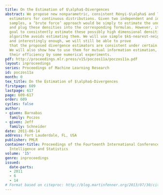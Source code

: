 ```yaml
---
title: On the Estimation of $\alpha$-Divergences
abstract: We propose new nonparametric, consistent Rényi-$\alpha$ and Tsallis-$\alpha$ divergence
  estimators for continuous distributions. Given two independent and identically distributed
  samples, a ‘brute force’ approach would be simply to estimate the underlying densities,
  and plug these densities into the corresponding formulas. However, it is not our
  goal to consistently estimate these possibly high dimensional densities, and our
  algorithm avoids estimating them. We will use simple $k$-nearest-neighbor statistics,
  and interestingly enough, we will still be able to prove
  that the proposed divergence estimators are consistent under certain conditions.
  We will also show how to use them for mutual information estimation, and demonstrate
  their efficiency by some numerical experiments.
pdf: http://proceedings.mlr.press/v15/poczos11a/poczos11a.pdf
layout: inproceedings
series: Proceedings of Machine Learning Research
id: poczos11a
month: 0
tex_title: On the Estimation of $\alpha$-Divergences
firstpage: 609
lastpage: 617
page: 609-617
order: 609
cycles: false
author:
- given: Barnabas
  family: Poczos
- given: Jeff
  family: Schneider
date: 2011-06-14
address: Fort Lauderdale, FL, USA
publisher: PMLR
container-title: Proceedings of the Fourteenth International Conference on Artificial
  Intelligence and Statistics
volume: '15'
genre: inproceedings
issued:
  date-parts:
  - 2011
  - 6
  - 14
# Format based on citeproc: http://blog.martinfenner.org/2013/07/30/citeproc-yaml-for-bibliographies/
---
```

